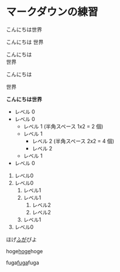 # マークダウンの練習
こんにちは世界

こんにちは
世界

こんにちは  
世界

こんにちは

世界

**こんにちは世界**

- レベル 0
- レベル 0
  - レベル 1 (半角スペース 1x2 = 2 個)
  - レベル 1
    - レベル 2 (半角スペース 2x2 = 4 個)
    - レベル 2
  - レベル 1
- レベル 0

1. レベル0
1. レベル0
    1. レベル1
    1. レベル1
        1. レベル2
        1. レベル2
    1. レベル1
1. レベル0

ほげ[ふが](https://github.com/)ぴよ

hoge[hoge](./hoge.md)hoge

fuga[fuga](./fuga/fuga.md)fuga